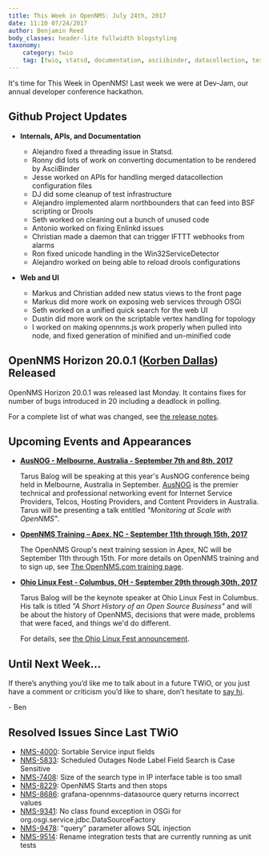 ```yaml
---
title: This Week in OpenNMS: July 24th, 2017
date: 11:10 07/24/2017
author: Benjamin Reed
body_classes: header-lite fullwidth blogstyling
taxonomy:
    category: twio
    tag: [twio, statsd, documentation, asciibinder, datacollection, tests, alarms, northbounder, bsf, drools, enlinkd, ifttt, windows, osgi, topology, javascript, training, ohio linux fest, olf]
---
```


It's time for This Week in OpenNMS!  Last week we were at Dev-Jam, our annual developer conference hackathon.

<!-- git log --author=bamboo@opennms.org --invert-grep --all --no-merges --since='2017-07-17 00:00:00' --until='2017-07-24 00:00:00' --format='%Cblue%ai %Cgreen%aN %Creset%s %Cblue(%H)%Cred%d' --author-date-order | sort | less -R -->

## Github Project Updates

* __Internals, APIs, and Documentation__

  * Alejandro fixed a threading issue in Statsd.
  * Ronny did lots of work on converting documentation to be rendered by AsciiBinder
  * Jesse worked on APIs for handling merged datacollection configuration files
  * DJ did some cleanup of test infrastructure
  * Alejandro implemented alarm northbounders that can feed into BSF scripting or Drools
  * Seth worked on cleaning out a bunch of unused code
  * Antonio worked on fixing Enlinkd issues
  * Christian made a daemon that can trigger IFTTT webhooks from alarms
  * Ron fixed unicode handling in the Win32ServiceDetector
  * Alejandro worked on being able to reload drools configurations

* __Web and UI__

  * Markus and Christian added new status views to the front page
  * Markus did more work on exposing web services through OSGi
  * Seth worked on a unified quick search for the web UI
  * Dustin did more work on the scriptable vertex handling for topology
  * I worked on making opennms.js work properly when pulled into node, and fixed generation of minified and un-minified code

## OpenNMS Horizon 20.0.1 ([Korben Dallas](http://fifth-element.wikia.com/wiki/Korben_Dallas)) Released

OpenNMS Horizon 20.0.1 was released last Monday.
It contains fixes for number of bugs introduced in 20 including a deadlock in polling.

For a complete list of what was changed, see [the release notes](http://bit.ly/opennms-changes-20-0-1).

## Upcoming Events and Appearances

* __[AusNOG - Melbourne, Australia - September 7th and 8th, 2017](http://www.ausnog.net/)__

  Tarus Balog will be speaking at this year's AusNOG conference being held in Melbourne, Australia in September.
  [AusNOG](http://www.ausnog.net/) is the premier technical and professional networking event for Internet Service Providers, Telcos, Hosting Providers, and Content Providers in Australia.
  Tarus will be presenting a talk entitled _"Monitoring at Scale with OpenNMS"_.

* __[OpenNMS Training – Apex, NC - September 11th through 15th, 2017](http://www.opennms.com/training/)__

  The OpenNMS Group's next training session in Apex, NC will be September 11th through 15th.
  For more details on OpenNMS training and to sign up, see [The OpenNMS.com training page](http://www.opennms.com/training/).

* __[Ohio Linux Fest - Columbus, OH - September 29th through 30th, 2017](https://ohiolinux.org/tarus-balog-to-keynote-ohio-linuxfest-2017/)__

  Tarus Balog will be the keynote speaker at Ohio Linux Fest in Columbus.
  His talk is titled _"A Short History of an Open Source Business"_ and will be about the history of OpenNMS, decisions that were made, problems that were faced, and things we'd do different.

  For details, see [the Ohio Linux Fest announcement](https://ohiolinux.org/tarus-balog-to-keynote-ohio-linuxfest-2017/).

## Until Next Week…

If there’s anything you’d like me to talk about in a future TWiO, or you just have a comment or criticism you’d like to share, don’t hesitate to [say hi](mailto:twio@opennms.org).

\- Ben

<!--
  https://github.com/OpenNMS/twio-fodder/blob/master/scripts/twio-issues-list.pl
-->

## Resolved Issues Since Last TWiO

* [NMS-4000](https://issues.opennms.org/browse/NMS-4000): Sortable Service input fields
* [NMS-5833](https://issues.opennms.org/browse/NMS-5833): Scheduled Outages Node Label Field Search is Case Sensitive
* [NMS-7408](https://issues.opennms.org/browse/NMS-7408): Size of the search type in IP interface table is too small
* [NMS-8229](https://issues.opennms.org/browse/NMS-8229): OpenNMS Starts and then stops
* [NMS-8686](https://issues.opennms.org/browse/NMS-8686): grafana-opennms-datasource query returns incorrect values
* [NMS-9341](https://issues.opennms.org/browse/NMS-9341): No class found exception in OSGi for org.osgi.service.jdbc.DataSourceFactory
* [NMS-9478](https://issues.opennms.org/browse/NMS-9478): "query" parameter allows SQL injection
* [NMS-9514](https://issues.opennms.org/browse/NMS-9514): Rename integration tests that are currently running as unit tests